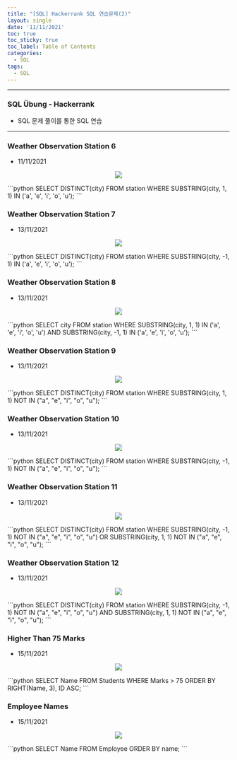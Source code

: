```yaml
---
title: "[SQL] Hackerrank SQL 연습문제(2)"
layout: single
date: '11/11/2021'
toc: true
toc_sticky: true
toc_label: Table of Contents
categories:
  - SQL
tags:
  - SQL
---
```


---
### SQL Übung - Hackerrank
* SQL 문제 풀이를 통한 SQL 연습

---

### Weather Observation Station 6
* 11/11/2021
<p align="center">
    <img src="/img/data_engineering/sql/hackerrank_sql11.png" align="center">
</p>
```python
SELECT DISTINCT(city)
FROM station
WHERE SUBSTRING(city, 1, 1) IN ('a', 'e', 'i', 'o', 'u');
```

### Weather Observation Station 7
* 13/11/2021
<p align="center">
    <img src="/img/data_engineering/sql/hackerrank_sql12.png" align="center">
</p>
```python
SELECT DISTINCT(city)
FROM station
WHERE SUBSTRING(city, -1, 1) IN ('a', 'e', 'i', 'o', 'u');
```

### Weather Observation Station 8
* 13/11/2021
<p align="center">
    <img src="/img/data_engineering/sql/hackerrank_sql13.png" align="center">
</p>
```python
SELECT city
FROM station
WHERE SUBSTRING(city, 1, 1) IN ('a', 'e', 'i', 'o', 'u')
AND SUBSTRING(city, -1, 1) IN ('a', 'e', 'i', 'o', 'u');
```

### Weather Observation Station 9
* 13/11/2021
<p align="center">
    <img src="/img/data_engineering/sql/hackerrank_sql14.png" align="center">
</p>
```python
SELECT DISTINCT(city)
FROM station
WHERE SUBSTRING(city, 1, 1) NOT IN ("a", "e", "i", "o", "u");
```

### Weather Observation Station 10
* 13/11/2021
<p align="center">
    <img src="/img/data_engineering/sql/hackerrank_sql15.png" align="center">
</p>
```python
SELECT DISTINCT(city)
FROM station
WHERE SUBSTRING(city, -1, 1) NOT IN ("a", "e", "i", "o", "u");
```

### Weather Observation Station 11
* 13/11/2021
<p align="center">
    <img src="/img/data_engineering/sql/hackerrank_sql16.png" align="center">
</p>
```python
SELECT DISTINCT(city)
FROM station
WHERE SUBSTRING(city, -1, 1) NOT IN ("a", "e", "i", "o", "u")
OR SUBSTRING(city, 1, 1) NOT IN ("a", "e", "i", "o", "u");
```

### Weather Observation Station 12
* 13/11/2021
<p align="center">
    <img src="/img/data_engineering/sql/hackerrank_sql17.png" align="center">
</p>
```python
SELECT DISTINCT(city)
FROM station
WHERE SUBSTRING(city, -1, 1) NOT IN ("a", "e", "i", "o", "u")
AND SUBSTRING(city, 1, 1) NOT IN ("a", "e", "i", "o", "u");
```

### Higher Than 75 Marks
* 15/11/2021
<p align="center">
    <img src="/img/data_engineering/sql/hackerrank_sql18.png" align="center">
</p>
```python
SELECT Name
FROM Students
WHERE Marks > 75
ORDER BY RIGHT(Name, 3), ID ASC;
```

### Employee Names
* 15/11/2021
<p align="center">
    <img src="/img/data_engineering/sql/hackerrank_sql19.png" align="center">
</p>
```python
SELECT Name
FROM Employee
ORDER BY name;
```
